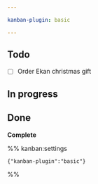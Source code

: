 ```yaml
---

kanban-plugin: basic

---
```


## Todo

- [ ] Order Ekan christmas gift


## In progress



## Done

**Complete**




%% kanban:settings
```
{"kanban-plugin":"basic"}
```
%%